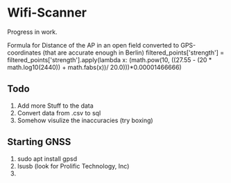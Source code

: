 # Wifi-Scanner

Progress in work.

Formula for Distance of the AP in an open field converted to GPS-coordinates (that are accurate enough in Berlin)
filtered_points['strength'] = filtered_points['strength'].apply(lambda x: (math.pow(10, ((27.55 - (20 * math.log10(2440)) + math.fabs(x))/ 20.0)))*0.00001466666)

## Todo

1. Add more Stuff to the data
2. Convert data from .csv to sql
3. Somehow visulize the inaccuracies (try boxing)


##  Starting GNSS
1. sudo apt install gpsd
2. lsusb (look for Prolific Technology, Inc)
3. 